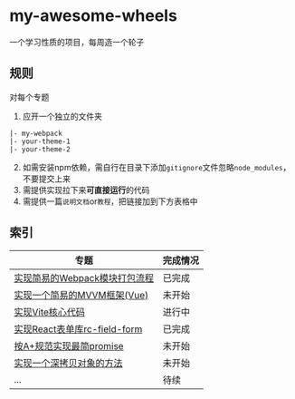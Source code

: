 # my-awesome-wheels

一个学习性质的项目，每周造一个轮子

## 规则

对每个专题

1. 应开一个独立的文件夹
```
|- my-webpack
|- your-theme-1
|- your-theme-2
```
2. 如需安装npm依赖，需自行在目录下添加`gitignore`文件忽略`node_modules`，不要提交上来
3. 需提供实现拉下来**可直接运行**的代码
4. 需提供一篇`说明文档`or`教程`，把链接加到下方表格中

## 索引

| 专题| 完成情况 |
| --- | --- |
| [实现简易的Webpack模块打包流程](./my-webpack/README.md) | 已完成 |
| [实现一个简易的MVVM框架(Vue)](./my-mvvm/README.md) | 未开始 |
| [实现Vite核心代码](./my-vite/README.md) | 进行中 |
| [实现React表单库rc-field-form](./my-rc-field-form/README.md) | 已完成 |
| [按A+规范实现最简promise](./my-promise/README.md) | 未开始 |
| [实现一个深拷贝对象的方法](./my-clone-deep/README.md) | 未开始 |
| ... | 待续 |
